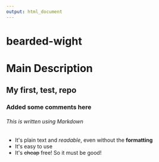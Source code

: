 ```yaml
---
output: html_document
---
```

bearded-wight
=============
# Main Description
## My first, test, repo
### Added some comments here
###### This is written using Markdown
 * It's plain text and _readable_, even without the **formatting**
 * It's easy to use
 * It's ~~cheap~~ free!
So it must be good!

